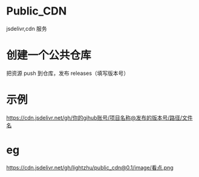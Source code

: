 # Public_CDN

jsdelivr,cdn 服务

# 创建一个公共仓库

把资源 push 到仓库，发布 releases（填写版本号）

# 示例

https://cdn.jsdelivr.net/gh/你的gihub账号/项目名称@发布的版本号/路径/文件名

# eg

https://cdn.jsdelivr.net/gh/lightzhu/public_cdn@0.1/image/看点.png
